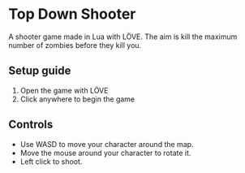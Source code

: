 # Top Down Shooter
A shooter game made in Lua with LÖVE. The aim is kill the maximum number of zombies before they kill you.

## Setup guide
1. Open the game with LÖVE
2. Click anywhere to begin the game

## Controls
- Use WASD to move your character around the map.
- Move the mouse around your character to rotate it.
- Left click to shoot.
